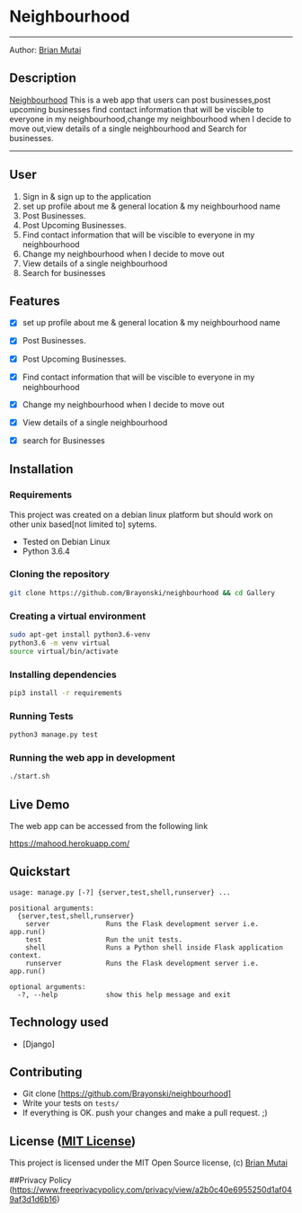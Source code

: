 Neighbourhood
===================

- - - -
Author: [Brian Mutai](https://github.com/Brayonski/neighbourhood)
## Description
[Neighbourhood](https://mahood.herokuapp.com/) This is a web app that users can post businesses,post upcoming businesses find contact information that will be viscible to everyone in my neighbourhood,change my neighbourhood when I decide to move out,view details of a single neighbourhood and Search for businesses.

------------------------------------------------------------------------

## User 

1. Sign in & sign up to the application
2. set up profile about me & general location & my neighbourhood name
3. Post Businesses.
4. Post Upcoming Businesses.
5. Find contact information that will be viscible to everyone in my neighbourhood
6. Change my neighbourhood when I decide to move out
7. View details of a single neighbourhood
8. Search for businesses

## Features

+ [x] set up profile about me & general location & my neighbourhood name
+ [x] Post Businesses.
+ [x] Post Upcoming Businesses.
+ [x] Find contact information that will be viscible to everyone in my neighbourhood
+ [x] Change my neighbourhood when I decide to move out
+ [x] View details of a single neighbourhood
+ [x] search for Businesses



## Installation

### Requirements
This project was created on a debian linux platform but should work on other unix based[not limited to] sytems.
* Tested on Debian Linux
* Python 3.6.4

### Cloning the repository
```bash
git clone https://github.com/Brayonski/neighbourhood && cd Gallery
```

### Creating a virtual environment
```bash
sudo apt-get install python3.6-venv
python3.6 -m venv virtual
source virtual/bin/activate
```

### Installing dependencies
```bash
pip3 install -r requirements
```

### Running Tests
```bash
python3 manage.py test
```

### Running the web app in development
```bash
./start.sh
```

## Live Demo

The web app can be accessed from the following link

https://mahood.herokuapp.com/

## Quickstart

```
usage: manage.py [-?] {server,test,shell,runserver} ...

positional arguments:
  {server,test,shell,runserver}
    server              Runs the Flask development server i.e. app.run()
    test                Run the unit tests.
    shell               Runs a Python shell inside Flask application context.
    runserver           Runs the Flask development server i.e. app.run()

optional arguments:
  -?, --help            show this help message and exit
```

## Technology used

* [Django]

## Contributing

- Git clone [https://github.com/Brayonski/neighbourhood]
- Write your tests on `tests/`
- If everything is OK. push your changes and make a pull request. ;)

## License ([MIT License](http://choosealicense.com/licenses/mit/))

This project is licensed under the MIT Open Source license, (c) [Brian Mutai](https://github.com/Brayonski)

##Privacy Policy
  (https://www.freeprivacypolicy.com/privacy/view/a2b0c40e6955250d1af049af3d1d6b16)